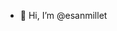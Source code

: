 - 👋 Hi, I’m @esanmillet

<!---
esanmillet/esanmillet is a ✨ special ✨ repository because its `README.md` (this file) appears on your GitHub profile.
You can click the Preview link to take a look at your changes.
--->

